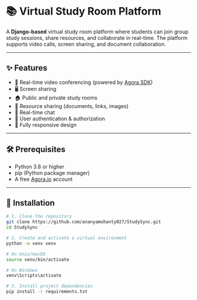 # 📚 Virtual Study Room Platform

A **Django-based** virtual study room platform where students can join group study sessions, share resources, and collaborate in real-time. The platform supports video calls, screen sharing, and document collaboration.

---

## ✨ Features

- 🔴 Real-time video conferencing (powered by [Agora SDK](https://www.agora.io))
- 🖥️ Screen sharing
- 🏠 Public and private study rooms
- 📁 Resource sharing (documents, links, images)
- 💬 Real-time chat
- 🔐 User authentication & authorization
- 📱 Fully responsive design

---

## 🛠 Prerequisites

- Python 3.8 or higher
- pip (Python package manager)
- A free [Agora.io](https://www.agora.io) account

---

## 🚀 Installation

```bash
# 1. Clone the repository
git clone https://github.com/ananyamohanty027/StudySync.git
cd StudySync

# 2. Create and activate a virtual environment
python -m venv venv

# On Unix/macOS
source venv/bin/activate

# On Windows
venv\Scripts\activate

# 3. Install project dependencies
pip install -r requirements.txt
